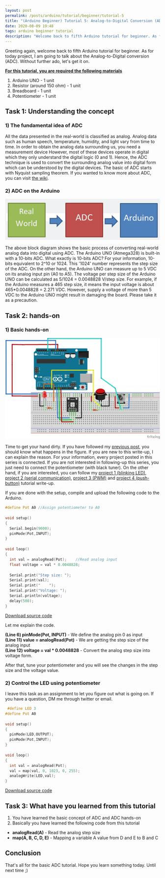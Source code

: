 ```yaml
---
layout: post
permalink: /posts/arduino/tutorial/beginner/tutorial-5
title: "(Arduino Beginner) Tutorial 5: Analog-to-Digital Conversion (ADC)"
date: 2020-08-09 19:48
tags: arduino beginner tutorial
description: "Welcome back to fifth Arduino tutorial for beginner. As for today project, I am going to talk about the Analog-to-Digital conversion (ADC)."
---
```


Greeting again, welcome back to fifth Arduino tutorial for beginner. As for today project, I am going to talk about the Analog-to-Digital conversion (ADC). Without further ado, let's get it on.

<u><b>For this tutorial, you are required the following materials</b></u>

1. Arduino UNO - 1 unit
1. Resistor (around 150 ohm) - 1 unit
1. Breadboard - 1 unit
1. Potentiometer - 1 unit

## Task 1: Understanding the concept

### 1) The fundamental idea of ADC

All the data presented in the real-world is classified as analog. Analog data such as human speech, temperature, humidity, and light vary from time to time. In order to obtain the analog data surrounding us, you need a measurement device However, most of these devices operate in digital which they only understand the digital logic (0 and 1). Hence, the ADC technique is used to convert the surrounding analog value into digital form which can be understood by the digital devices. The basic of ADC starts with Nyquist sampling theorem. If you wanted to know more about ADC, you can visit [the wiki](https://en.wikipedia.org/wiki/Analog-to-digital_converter).

### 2) ADC on the Arduino

![ADC](/assets/images/arduino/tutorial/beginner/2020-08-09-tutorial-5/1.png)

The above block diagram shows the basic process of converting real-world analog data into digital using ADC. The Arduino UNO (Atmega328) is built-in with a 10-bits ADC. What exactly is 10-bits ADC? For your information, 10-bits equivalent to 2^10 or 1024. This '1024' number represents the step size of the ADC. On the other hand, the Arduino UNO can measure up to 5 VDC on its analog input pin (A0 to A5). The voltage per step size of the Arduino UNO can be calculated as 5/1024 = 0.0048828 V/step size. For example, if the Arduino measures a 465 step size, it means the input voltage is about 465*0.0048828 = 2.271 VDC. However, supply a voltage of more than 5 VDC to the Arduino UNO might result in damaging the board.  Please take it as a precaution.

## Task 2: hands-on

### 1) Basic hands-on

![fritzing](/assets/images/arduino/tutorial/beginner/2020-08-09-tutorial-5/2.webp)

Time to get your hand dirty.  If you have followed my [previous post](https://deskel.github.io/posts/arduino/tutorial/beginner/tutorial-4), you should know what happens in the figure. If you are new to this write-up, I can explain the reason. For your information, every project posted in this series is connected. If you are not interested in following-up this series, you just need to connect the potentiometer (with black tuner).  On the other hand, if you are interested, you can follow my [project 1 (blinking LED)](https://deskel.github.io/posts/arduino/tutorial/beginner/tutorial-1), [project 2 (serial communication)](https://deskel.github.io/posts/arduino/tutorial/beginner/tutorial-2), [project 3 (PWM)](https://deskel.github.io/posts/arduino/tutorial/beginner/tutorial-3) and [project 4 (push-button)](https://deskel.github.io/posts/arduino/tutorial/beginner/tutorial-4) tutorial write-up.

If you are done with the setup, compile and upload the following code to the Arduino.

```c++
#define Pot A0 //Assign potentiometer to A0

void setup()
{
  Serial.begin(9600);
  pinMode(Pot,INPUT);
}

void loop()
{
  int val = analogRead(Pot);    //Read analog input
  float voltage = val * 0.0048828;

  Serial.print("Step size: ");
  Serial.print(val);
  Serial.print("    ");
  Serial.print("Voltage: ");
  Serial.println(voltage);
  delay(500);
}
```

<a href="https://github.com/DesKel/DesKel.github.io/blob/master/assets/script/arduino/tutorial/beginner/tutorial-5/tutorial-5-1.ino" class="btn btn-github"  target="_blank"><span class="icon"></span>Download source code</a>

Let me explain the code.

**(Line 6) pinMode(Pot, INPUT)** - We define the analog pin 0 as input
<br/>
**(Line 11) value = analogRead(Pot)** - We are getting the step size of the analog input
<br/>
**(Line 12) voltage = val * 0.0048828** - Convert the analog step size into voltage form.

After that, tune your potentiometer and you will see the changes in the step size and the voltage value.

### 2) Control the LED using potentiometer

I leave this task as an assignment to let you figure out what is going on. If you have a question, DM me through twitter or email.

```c++
 #define LED 3
#define Pot A0

void setup()
{
  pinMode(LED,OUTPUT);
  pinMode(Pot,INPUT);
}

void loop()
{
  int val = analogRead(Pot);    
  val = map(val, 0, 1023, 0, 255);
  analogWrite(LED,val);
}
```

<a href="https://github.com/DesKel/DesKel.github.io/blob/master/assets/script/arduino/tutorial/beginner/tutorial-5/tutorial-5-2.ino" class="btn btn-github"  target="_blank"><span class="icon"></span>Download source code</a>

## Task 3: What have you learned from this tutorial

1. You have learned the basic concept of ADC and ADC hands-on
1. Basically you have learned the following code from this tutorial
  - **analogRead(A)** - Read the analog step size
  - **map(A, B, C, D, E)** - Mapping a variable A value from D and E to B and C

## Conclusion

That's all for the basic ADC tutorial. Hope you learn something today. Until next time ;)
